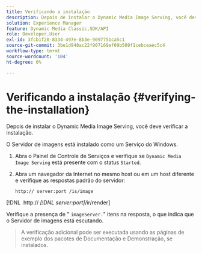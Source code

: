 ```yaml
---
title: Verificando a instalação
description: Depois de instalar o Dynamic Media Image Serving, você deve verificar a instalação.
solution: Experience Manager
feature: Dynamic Media Classic,SDK/API
role: Developer,User
exl-id: 3fcb1f20-8334-497e-8b3e-9097751ca5c1
source-git-commit: 3be1d948ac22f907169ef09b509f1cebceaec5c4
workflow-type: tm+mt
source-wordcount: '104'
ht-degree: 0%

---
```


# Verificando a instalação {#verifying-the-installation}

Depois de instalar o Dynamic Media Image Serving, você deve verificar a instalação.

O Servidor de imagens está instalado como um Serviço do Windows.

1. Abra o Painel de Controle de Serviços e verifique se `Dynamic Media Image Serving` está presente com o status `Started`.
1. Abra um navegador da Internet no mesmo host ou em um host diferente e verifique as respostas padrão do servidor:

   `http:// server:port /is/image`

[!DNL &#x200B; http:// *[!DNL server:port]*/ir/render]

Verifique a presença de &quot; `imageServer.`&quot; itens na resposta, o que indica que o Servidor de imagens está escutando.
>A verificação adicional pode ser executada usando as páginas de exemplo dos pacotes de Documentação e Demonstração, se instalados.

